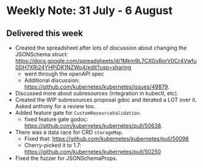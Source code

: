 # Weekly Note: 31 July - 6 August

## Delivered this week

+ Created the spreadsheet after lots of discussion about changing the JSONSchema struct: https://docs.google.com/spreadsheets/d/1Mkm9L7CXGvRorV0Cr4Vwfu0DH7XRi24YHPiDK1NZWo4/edit?usp=sharing
    - went through the openAPI spec
    - Additional discussion: https://github.com/kubernetes/kubernetes/issues/49879.
+ Discussed more about subresources (integration in kubectl, etc).
+ Created the WIP subresources proposal gdoc and iterated a LOT over it. Asked anthony for a review too.
+ Added feature gate for `CustomResourceValidation`.
    - fixed feature gate godoc: https://github.com/kubernetes/kubernetes/pull/50638.
+ There was a data race for CRD `storageMap`.
    - Fixed that: https://github.com/kubernetes/kubernetes/pull/50098
    - Cherry-picked it to 1.7: https://github.com/kubernetes/kubernetes/pull/50250
+ Fixed the fuzzer for JSONSchemaProps.